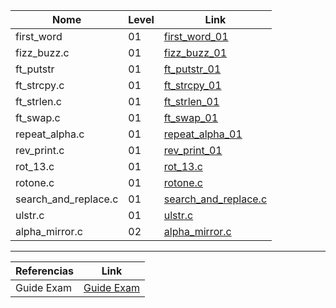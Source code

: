 


Nome | Level | Link
|---|---|---|
first_word | 01 | [first_word_01](https://github.com/PamelaRondina/learn_42/blob/main/milestone_02/exam/level%2001/first_word.c)
fizz_buzz.c | 01 | [fizz_buzz_01](https://github.com/PamelaRondina/learn_42/blob/main/milestone_02/exam/level%2001/fizz_buzz.c)
ft_putstr | 01 | [ft_putstr_01](https://github.com/PamelaRondina/learn_42/blob/main/milestone_02/exam/level%2001/ft_putstr.c)
ft_strcpy.c | 01 | [ft_strcpy_01](https://github.com/PamelaRondina/learn_42/blob/main/milestone_02/exam/level%2001/ft_strcpy.c)
ft_strlen.c | 01 | [ft_strlen_01](https://github.com/PamelaRondina/learn_42/blob/main/milestone_02/exam/level%2001/ft_strlen.c)
ft_swap.c | 01 | [ft_swap_01](https://github.com/PamelaRondina/learn_42/blob/main/milestone_02/exam/level%2001/ft_swap.c)
repeat_alpha.c | 01 | [repeat_alpha_01](https://github.com/PamelaRondina/learn_42/blob/main/milestone_02/exam/level%2001/repeat_alpha.c)
rev_print.c | 01 | [rev_print_01](https://github.com/PamelaRondina/learn_42/blob/main/milestone_02/exam/level%2001/rev_print.c)
rot_13.c | 01 | [rot_13.c](https://github.com/PamelaRondina/learn_42/blob/main/milestone_02/exam/level%2001/rot_13.c)
rotone.c | 01 | [rotone.c](https://github.com/PamelaRondina/learn_42/blob/main/milestone_02/exam/level%2001/rotone.c)
search_and_replace.c | 01 | [search_and_replace.c](https://github.com/PamelaRondina/learn_42/blob/main/milestone_02/exam/level%2001/search_and_replace.c)
ulstr.c | 01 | [ulstr.c](https://github.com/PamelaRondina/learn_42/blob/main/milestone_02/exam/level%2001/ulstr.c)
 alpha_mirror.c | 02 | [alpha_mirror.c]()




------------------

Referencias | Link
|---|---|
Guide Exam | [Guide Exam](https://42-cursus.gitbook.io/guide/exams/exam-rank-02)